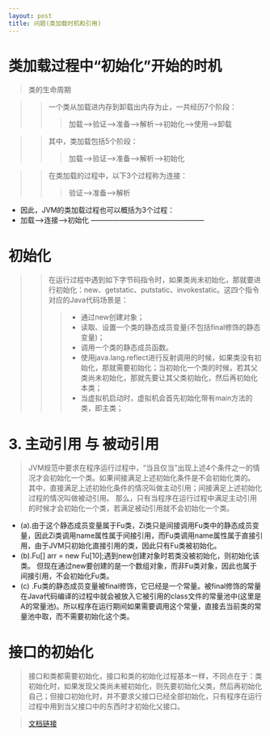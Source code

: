 ```yaml
---
layout: post
title: 问题(类加载时机和引用)
---
```

# 类加载过程中“初始化”开始的时机
> 类的生命周期

 >> 一个类从加载进内存到卸载出内存为止，一共经历7个阶段： 
   >>> 加载——>验证——>准备——>解析——>初始化——>使用——>卸载

 >> 其中，类加载包括5个阶段： 
   >>> 加载——>验证——>准备——>解析——>初始化

 >> 在类加载的过程中，以下3个过程称为连接： 
  >>> 验证——>准备——>解析

 * 因此，JVM的类加载过程也可以概括为3个过程： 
 * 加载——>连接——>初始化
————————————————
# 初始化 
>> 在运行过程中遇到如下字节码指令时，如果类尚未初始化，那就要进行初始化：new、getstatic、putstatic、invokestatic。这四个指令对应的Java代码场景是： 
 >>> * 通过new创建对象；
 >>> * 读取、设置一个类的静态成员变量(不包括final修饰的静态变量)；
 >>> * 调用一个类的静态成员函数。
 >>> * 使用java.lang.reflect进行反射调用的时候，如果类没有初始化，那就需要初始化；当初始化一个类的时候，若其父类尚未初始化，那就先要让其父类初始化，然后再初始化本类；
 >>> * 当虚拟机启动时，虚拟机会首先初始化带有main方法的类，即主类；  

# 3. 主动引用 与 被动引用

> JVM规范中要求在程序运行过程中，“当且仅当”出现上述4个条件之一的情况才会初始化一个类。如果间接满足上述初始化条件是不会初始化类的。 
其中，直接满足上述初始化条件的情况叫做主动引用；间接满足上述初始化过程的情况叫做被动引用。 
> 那么，只有当程序在运行过程中满足主动引用的时候才会初始化一个类，若满足被动引用就不会初始化一个类。 
* (a).由于这个静态成员变量属于Fu类，Zi类只是间接调用Fu类中的静态成员变量，因此Zi类调用name属性属于间接引用，而Fu类调用name属性属于直接引用，由于JVM只初始化直接引用的类，因此只有Fu类被初始化。 
* (b).Fu[] arr = new Fu[10];遇到new创建对象时若类没被初始化，则初始化该类。 
但现在通过new要创建的是一个数组对象，而非Fu类对象，因此也属于间接引用，不会初始化Fu类。
* (c) .Fu类的静态成员变量被final修饰，它已经是一个常量。被final修饰的常量在Java代码编译的过程中就会被放入它被引用的class文件的常量池中(这里是A的常量池)。所以程序在运行期间如果需要调用这个常量，直接去当前类的常量池中取，而不需要初始化这个类。

# 接口的初始化

> 接口和类都需要初始化，接口和类的初始化过程基本一样，不同点在于：类初始化时，如果发现父类尚未被初始化，则先要初始化父类，然后再初始化自己；但接口初始化时，并不要求父接口已经全部初始化，只有程序在运行过程中用到当父接口中的东西时才初始化父接口。

> [文档链接](https://blog.csdn.net/u010425776/article/details/51251430)  


